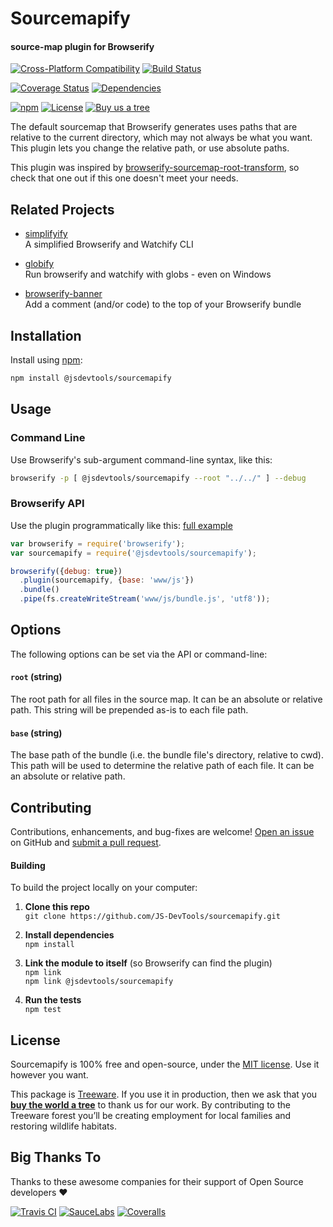 Sourcemapify
============================
#### source-map plugin for Browserify

[![Cross-Platform Compatibility](https://jstools.dev/img/badges/os-badges.svg)](https://github.com/JS-DevTools/sourcemapify/actions)
[![Build Status](https://github.com/JS-DevTools/sourcemapify/workflows/CI-CD/badge.svg)](https://github.com/JS-DevTools/sourcemapify/actions)

[![Coverage Status](https://coveralls.io/repos/github/JS-DevTools/sourcemapify/badge.svg?branch=master)](https://coveralls.io/github/JS-DevTools/sourcemapify?branch=master)
[![Dependencies](https://david-dm.org/JS-DevTools/sourcemapify.svg)](https://david-dm.org/JS-DevTools/sourcemapify)

[![npm](https://img.shields.io/npm/v/@jsdevtools/sourcemapify.svg)](https://www.npmjs.com/package/@jsdevtools/sourcemapify)
[![License](https://img.shields.io/npm/l/@jsdevtools/sourcemapify.svg)](LICENSE)
[![Buy us a tree](https://img.shields.io/badge/Treeware-%F0%9F%8C%B3-lightgreen)](https://plant.treeware.earth/JS-DevTools/sourcemapify)


The default sourcemap that Browserify generates uses paths that are relative to the current directory, which may not always be what you want. This plugin lets you change the relative path, or use absolute paths.

This plugin was inspired by [browserify-sourcemap-root-transform](https://github.com/blackberry/browserify-sourcemap-root-transform), so check that one out if this one doesn't meet your needs.



Related Projects
--------------------------
- [simplifyify](https://jstools.dev/simplifyify)<br>
  A simplified Browserify and Watchify CLI

- [globify](https://jstools.dev/globify)<br>
  Run browserify and watchify with globs - even on Windows

- [browserify-banner](https://jstools.dev/browserify-banner)<br>
  Add a comment (and/or code) to the top of your Browserify bundle



Installation
--------------------------
Install using [npm](https://docs.npmjs.com/about-npm/):

```bash
npm install @jsdevtools/sourcemapify
```


Usage
--------------------------
### Command Line
Use Browserify's sub-argument command-line syntax, like this:

```bash
browserify -p [ @jsdevtools/sourcemapify --root "../../" ] --debug
```

### Browserify API
Use the plugin programmatically like this:  [full example](test/api.js)

```javascript
var browserify = require('browserify');
var sourcemapify = require('@jsdevtools/sourcemapify');

browserify({debug: true})
  .plugin(sourcemapify, {base: 'www/js'})
  .bundle()
  .pipe(fs.createWriteStream('www/js/bundle.js', 'utf8'));
```


Options
--------------------------
The following options can be set via the API or command-line:

#### `root` (string)
The root path for all files in the source map. It can be an absolute or relative path. This string will be prepended as-is to each file path.

#### `base` (string)
The base path of the bundle (i.e. the bundle file's directory, relative to cwd). This path will be used to determine the relative path of each file. It can be an absolute or relative path.



Contributing
--------------------------
Contributions, enhancements, and bug-fixes are welcome!  [Open an issue](https://github.com/JS-DevTools/sourcemapify/issues) on GitHub and [submit a pull request](https://github.com/JS-DevTools/sourcemapify/pulls).

#### Building
To build the project locally on your computer:

1. __Clone this repo__<br>
`git clone https://github.com/JS-DevTools/sourcemapify.git`

2. __Install dependencies__<br>
`npm install`

3. __Link the module to itself__ (so Browserify can find the plugin)<br>
`npm link`<br>
`npm link @jsdevtools/sourcemapify`

4. __Run the tests__<br>
`npm test`



License
--------------------------
Sourcemapify is 100% free and open-source, under the [MIT license](LICENSE). Use it however you want.

This package is [Treeware](http://treeware.earth). If you use it in production, then we ask that you [**buy the world a tree**](https://plant.treeware.earth/JS-DevTools/sourcemapify) to thank us for our work. By contributing to the Treeware forest you’ll be creating employment for local families and restoring wildlife habitats.



Big Thanks To
--------------------------
Thanks to these awesome companies for their support of Open Source developers ❤

[![Travis CI](https://jstools.dev/img/badges/travis-ci.svg)](https://travis-ci.com)
[![SauceLabs](https://jstools.dev/img/badges/sauce-labs.svg)](https://saucelabs.com)
[![Coveralls](https://jstools.dev/img/badges/coveralls.svg)](https://coveralls.io)
